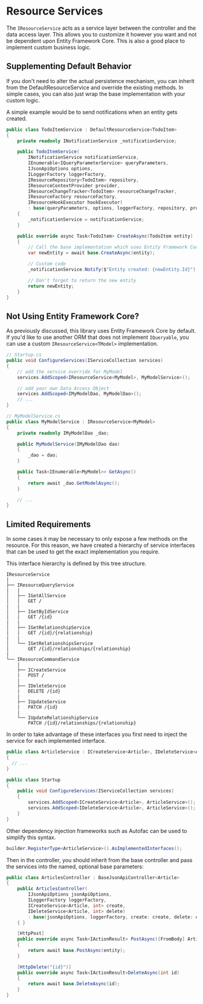 # Resource Services

The `IResourceService` acts as a service layer between the controller and the data access layer. 
This allows you to customize it however you want and not be dependent upon Entity Framework Core. 
This is also a good place to implement custom business logic.

## Supplementing Default Behavior
If you don't need to alter the actual persistence mechanism, you can inherit from the DefaultResourceService<TModel> and override the existing methods. 
In simple cases, you can also just wrap the base implementation with your custom logic.

A simple example would be to send notifications when an entity gets created.

```c#
public class TodoItemService : DefaultResourceService<TodoItem>
{
    private readonly INotificationService _notificationService;

    public TodoItemService(
        INotificationService notificationService,
        IEnumerable<IQueryParameterService> queryParameters,
        IJsonApiOptions options,
        ILoggerFactory loggerFactory,
        IResourceRepository<TodoItem> repository,
        IResourceContextProvider provider,
        IResourceChangeTracker<TodoItem> resourceChangeTracker,
        IResourceFactory resourceFactory,
        IResourceHookExecutor hookExecutor)
        : base(queryParameters, options, loggerFactory, repository, provider, resourceChangeTracker, resourceFactory, hookExecutor)
    {
        _notificationService = notificationService;
    }

    public override async Task<TodoItem> CreateAsync(TodoItem entity)
    {
        // Call the base implementation which uses Entity Framework Core
        var newEntity = await base.CreateAsync(entity);

        // Custom code
        _notificationService.Notify($"Entity created: {newEntity.Id}");

        // Don't forget to return the new entity
        return newEntity;
    }
}
```

## Not Using Entity Framework Core?

As previously discussed, this library uses Entity Framework Core by default. 
If you'd like to use another ORM that does not implement `IQueryable`, you can use a custom `IResourceService<TModel>` implementation.

```c#
// Startup.cs
public void ConfigureServices(IServiceCollection services)
{
    // add the service override for MyModel
    services.AddScoped<IResourceService<MyModel>, MyModelService>();

    // add your own Data Access Object
    services.AddScoped<IMyModelDao, MyModelDao>();
    // ...
}

// MyModelService.cs
public class MyModelService : IResourceService<MyModel>
{
    private readonly IMyModelDao _dao;

    public MyModelService(IMyModelDao dao)
    { 
        _dao = dao;
    } 

    public Task<IEnumerable<MyModel>> GetAsync()
    {
        return await _dao.GetModelAsync();
    }

    // ...
}
```
        
## Limited Requirements

In some cases it may be necessary to only expose a few methods on the resource. For this reason, we have created a hierarchy of service interfaces that can be used to get the exact implementation you require.

This interface hierarchy is defined by this tree structure.

```
IResourceService
|
├── IResourceQueryService
|   |
│   ├── IGetAllService
│   │   GET /
|   |
│   ├── IGetByIdService
|   |   GET /{id}
|   |
│   ├── IGetRelationshipService
|   |   GET /{id}/{relationship}
|   |
│   └── IGetRelationshipsService
|       GET /{id}/relationships/{relationship}
|
└── IResourceCommandService
    |
    ├── ICreateService
    |   POST /
    |
    ├── IDeleteService
    |   DELETE /{id}
    |
    ├── IUpdateService
    |   PATCH /{id}
    |
    └── IUpdateRelationshipService
        PATCH /{id}/relationships/{relationship}
```

In order to take advantage of these interfaces you first need to inject the service for each implemented interface.

```c#
public class ArticleService : ICreateService<Article>, IDeleteService<Article> 
{
  // ...
}

public class Startup 
{
    public void ConfigureServices(IServiceCollection services) 
    {
        services.AddScoped<ICreateService<Article>, ArticleService>();
        services.AddScoped<IDeleteService<Article>, ArticleService>();
    }
}
```

Other dependency injection frameworks such as Autofac can be used to simplify this syntax.

```c#
builder.RegisterType<ArticleService>().AsImplementedInterfaces();
```
  
Then in the controller, you should inherit from the base controller and pass the services into the named, optional base parameters:

```c#
public class ArticlesController : BaseJsonApiController<Article> 
{
    public ArticlesController(
        IJsonApiOptions jsonApiOptions,
        ILoggerFactory loggerFactory,
        ICreateService<Article, int> create,
        IDeleteService<Article, int> delete)
        : base(jsonApiOptions, loggerFactory, create: create, delete: delete)
    { }

    [HttpPost]
    public override async Task<IActionResult> PostAsync([FromBody] Article entity)
    {
        return await base.PostAsync(entity);
    } 

    [HttpDelete("{id}")]
    public override async Task<IActionResult>DeleteAsync(int id) 
    {
        return await base.DeleteAsync(id);
    }
}
```

